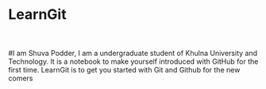 # LearnGit
<br>
<br>
#I am Shuva Podder, I am a undergraduate student of Khulna University and Technology. It is a notebook to make yourself introduced with GitHub for the first time.
LearnGit is to get you started with Git and Github for the new comers
